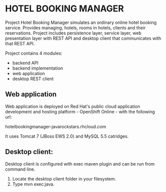 HOTEL BOOKING MANAGER
=====================

Project Hotel Booking Manager simulates an ordinary online hotel booking service.
Provides managing, hotels, rooms in hotels, clients and their reservations. 
Project includes persistence layer, service layer, web presentation layer with REST API
and desktop client that communicates with that REST API.

Project contains 4 modules:
 - backend API
 - backend implementation
 - web application
 - desktop REST client

Web application
---------------
Web application is deployed on Red Hat's public cloud application development and 
hosting platform - OpenShift Online - with the following url:

hotelbookingmanager-javarockstars.rhcloud.com

It uses Tomcat 7 (JBoss EWS 2.0) and MySQL 5.5 catridges.

Desktop client:
---------------
Desktop client is configured with exec maven plugin and can be run from command
line.

1) Locate the desktop client folder in your filesystem.
2) Type mvn exec:java.
